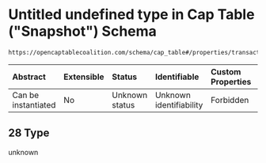 # Untitled undefined type in Cap Table ("Snapshot") Schema

```txt
https://opencaptablecoalition.com/schema/cap_table#/properties/transactions/items/oneOf/28
```



| Abstract            | Extensible | Status         | Identifiable            | Custom Properties | Additional Properties | Access Restrictions | Defined In                                                                        |
| :------------------ | :--------- | :------------- | :---------------------- | :---------------- | :-------------------- | :------------------ | :-------------------------------------------------------------------------------- |
| Can be instantiated | No         | Unknown status | Unknown identifiability | Forbidden         | Allowed               | none                | [CapTable.schema.json*](../../schema/CapTable.schema.json "open original schema") |

## 28 Type

unknown
